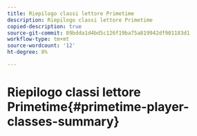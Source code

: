 ```yaml
---
title: Riepilogo classi lettore Primetime
description: Riepilogo classi lettore Primetime
copied-description: true
source-git-commit: 89bdda1d4bd5c126f19ba75a819942df901183d1
workflow-type: tm+mt
source-wordcount: '12'
ht-degree: 0%

---
```



# Riepilogo classi lettore Primetime{#primetime-player-classes-summary}
